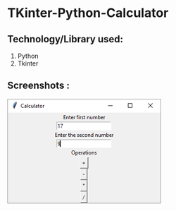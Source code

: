 # TKinter-Python-Calculator

## Technology/Library used:
1. Python
2. Tkinter

## Screenshots :

![img](https://github.com/visheshgoel30/TKinter-Python-Calculator/blob/master/first.png)
